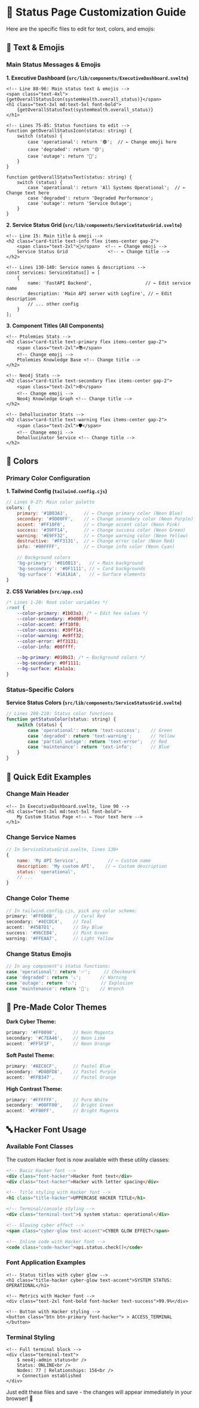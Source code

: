 # 🎨 **Status Page Customization Guide**

Here are the specific files to edit for text, colors, and emojis:

## 🎯 **Text & Emojis**

### **Main Status Messages & Emojis**

**1. Executive Dashboard (`src/lib/components/ExecutiveDashboard.svelte`)**

```svelte
<!-- Line 88-96: Main status text & emojis -->
<span class="text-4xl">{getOverallStatusIcon(systemHealth.overall_status)}</span>
<h1 class="text-3xl md:text-5xl font-bold">
    {getOverallStatusText(systemHealth.overall_status)}
</h1>

<!-- Lines 75-85: Status functions to edit -->
function getOverallStatusIcon(status: string) {
    switch (status) {
        case 'operational': return '🟢';  // ← Change emoji here
        case 'degraded': return '🟡';
        case 'outage': return '🔴';
    }
}

function getOverallStatusText(status: string) {
    switch (status) {
        case 'operational': return 'All Systems Operational';  // ← Change text here
        case 'degraded': return 'Degraded Performance';
        case 'outage': return 'Service Outage';
    }
}
```

**2. Service Status Grid (`src/lib/components/ServiceStatusGrid.svelte`)**

```svelte
<!-- Line 15: Main title & emoji -->
<h2 class="card-title text-info flex items-center gap-2">
    <span class="text-2xl">🔧</span>  <!-- ← Change emoji -->
    Service Status Grid               <!-- ← Change title -->
</h2>

<!-- Lines 130-140: Service names & descriptions -->
const services: ServiceStatus[] = [
    {
        name: 'FastAPI Backend',                    // ← Edit service name
        description: 'Main API server with Logfire', // ← Edit description
        // ... other config
    }
];
```

**3. Component Titles (All Components)**

```svelte
<!-- Ptolemies Stats -->
<h2 class="card-title text-primary flex items-center gap-2">
	<span class="text-2xl">📚</span>
	<!-- Change emoji -->
	Ptolemies Knowledge Base <!-- Change title -->
</h2>

<!-- Neo4j Stats -->
<h2 class="card-title text-secondary flex items-center gap-2">
	<span class="text-2xl">🕸️</span>
	<!-- Change emoji -->
	Neo4j Knowledge Graph <!-- Change title -->
</h2>

<!-- Dehallucinator Stats -->
<h2 class="card-title text-warning flex items-center gap-2">
	<span class="text-2xl">🛡️</span>
	<!-- Change emoji -->
	Dehallucinator Service <!-- Change title -->
</h2>
```

## 🌈 **Colors**

### **Primary Color Configuration**

**1. Tailwind Config (`tailwind.config.cjs`)**

```javascript
// Lines 9-27: Main color palette
colors: {
    primary: '#1B03A3',      // ← Change primary color (Neon Blue)
    secondary: '#9D00FF',    // ← Change secondary color (Neon Purple)
    accent: '#FF10F0',       // ← Change accent color (Neon Pink)
    success: '#39FF14',      // ← Change success color (Neon Green)
    warning: '#E9FF32',      // ← Change warning color (Neon Yellow)
    destructive: '#FF3131',  // ← Change error color (Neon Red)
    info: '#00FFFF',         // ← Change info color (Neon Cyan)

    // Background colors
    'bg-primary': '#010B13',   // ← Main background
    'bg-secondary': '#0F1111', // ← Card backgrounds
    'bg-surface': '#1A1A1A',   // ← Surface elements
}
```

**2. CSS Variables (`src/app.css`)**

```css
/* Lines 1-20: Root color variables */
:root {
	--color-primary: #1b03a3; /* ← Edit hex values */
	--color-secondary: #9d00ff;
	--color-accent: #ff10f0;
	--color-success: #39ff14;
	--color-warning: #e9ff32;
	--color-error: #ff3131;
	--color-info: #00ffff;

	--bg-primary: #010b13; /* ← Background colors */
	--bg-secondary: #0f1111;
	--bg-surface: #1a1a1a;
}
```

### **Status-Specific Colors**

**Service Status Colors (`src/lib/components/ServiceStatusGrid.svelte`)**

```javascript
// Lines 200-210: Status color functions
function getStatusColor(status: string) {
    switch (status) {
        case 'operational': return 'text-success';    // Green
        case 'degraded': return 'text-warning';       // Yellow
        case 'partial_outage': return 'text-error';   // Red
        case 'maintenance': return 'text-info';       // Blue
    }
}
```

## 📝 **Quick Edit Examples**

### **Change Main Header**

```svelte
<!-- In ExecutiveDashboard.svelte, line 90 -->
<h1 class="text-3xl md:text-5xl font-bold">
	My Custom Status Page <!-- ← Your text here -->
</h1>
```

### **Change Service Names**

```javascript
// In ServiceStatusGrid.svelte, lines 130+
{
    name: 'My API Service',           // ← Custom name
    description: 'My custom API',    // ← Custom description
    status: 'operational',
    // ...
}
```

### **Change Color Theme**

```javascript
// In tailwind.config.cjs, pick any color scheme:
primary: '#FF6B6B',      // Coral Red
secondary: '#4ECDC4',    // Teal
accent: '#45B7D1',       // Sky Blue
success: '#96CEB4',      // Mint Green
warning: '#FFEAA7',      // Light Yellow
```

### **Change Status Emojis**

```javascript
// In any component's status functions:
case 'operational': return '✅';     // Checkmark
case 'degraded': return '⚠️';       // Warning
case 'outage': return '💥';         // Explosion
case 'maintenance': return '🔧';    // Wrench
```

## 🎨 **Pre-Made Color Themes**

**Dark Cyber Theme:**

```javascript
primary: '#FF0090',      // Neon Magenta
secondary: '#C7EA46',    // Neon Lime
accent: '#FF5F1F',       // Neon Orange
```

**Soft Pastel Theme:**

```javascript
primary: '#AEC6CF',      // Pastel Blue
secondary: '#D8BFD8',    // Pastel Purple
accent: '#FFB347',       // Pastel Orange
```

**High Contrast Theme:**

```javascript
primary: '#FFFFFF',      // Pure White
secondary: '#00FF00',    // Bright Green
accent: '#FF00FF',       // Bright Magenta
```

## 🔤 **Hacker Font Usage**

### **Available Font Classes**

The custom Hacker font is now available with these utility classes:

```html
<!-- Basic Hacker font -->
<div class="font-hacker">Hacker font text</div>
<div class="text-hacker">Hacker with letter spacing</div>

<!-- Title styling with Hacker font -->
<h1 class="title-hacker">UPPERCASE HACKER TITLE</h1>

<!-- Terminal/console styling -->
<div class="terminal-text">$ system status: operational</div>

<!-- Glowing cyber effect -->
<span class="cyber-glow text-accent">CYBER GLOW EFFECT</span>

<!-- Inline code with Hacker font -->
<code class="code-hacker">api.status.check()</code>
```

### **Font Application Examples**

```svelte
<!-- Status titles with cyber glow -->
<h1 class="title-hacker cyber-glow text-accent">SYSTEM STATUS: OPERATIONAL</h1>

<!-- Metrics with Hacker font -->
<div class="text-2xl font-bold font-hacker text-success">99.9%</div>

<!-- Button with Hacker styling -->
<button class="btn btn-primary font-hacker"> > ACCESS_TERMINAL </button>
```

### **Terminal Styling**

```svelte
<!-- Full terminal block -->
<div class="terminal-text">
	$ neo4j-admin status<br />
	Status: ONLINE<br />
	Nodes: 77 | Relationships: 156<br />
	> Connection established
</div>
```

Just edit these files and save - the changes will appear immediately in your browser! 🚀
